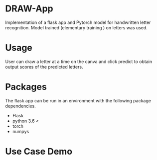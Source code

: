 # DRAW-App
Implementation of a flask app and Pytorch model for handwritten letter recognition. Model trained (elementary training ) on letters was used. 

# Usage
User can draw a letter at a time on the canva and click predict to obtain output scores of the predicted letters.

# Packages
The flask app can be run in an environment with the following package dependencies.
- Flask
- python 3.6 <
- torch
- numpys

# Use Case Demo